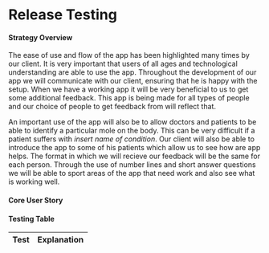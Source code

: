 # Release Testing

#### Strategy Overview
The ease of use and flow of the app has been highlighted many times by our client. It is very important that users of all ages and technological understanding are able to use the app. Throughout the development of our app we will communicate with our client, ensuring that he is happy with the setup. When we have a working app it will be very beneficial to us to get some additional feedback. This app is being made for all types of people and our choice of people to get feedback from will reflect that.

An important use of the app will also be to allow doctors and patients to be able to identify a particular mole on the body. This can be very difficult if a patient suffers with *insert name of condition*. Our client will also be able to introduce the app to some of his patients which allow us to see how are app helps. The format in which we will recieve our feedback will be the same for each person. Through the use of number lines and short answer questions we will be able to sport areas of the app that need work and also see what is working well. 

#### Core User Story

#### Testing Table
Test | Explanation
-----|------------
